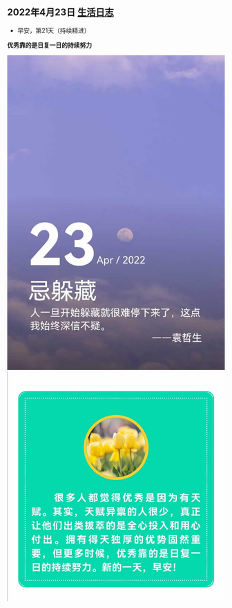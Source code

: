 ## 2022年4月23日  [生活日志](../life.md)
- 早安，第21天（持续精进）  

**优秀靠的是日复一日的持续努力**  

  
![](../img/20220423.jpg)
![](../img/20220423b.jpg)
  